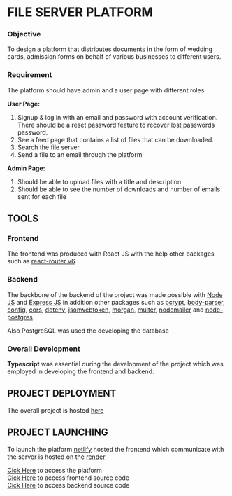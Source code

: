 # FILE SERVER PLATFORM

### Objective
To design a platform that distributes documents in the form of wedding cards, admission
forms  on behalf of various businesses to different users.

### Requirement
The platform should have admin and a user page with different roles

**User Page:**
1. Signup & log in with an email and password with account verification. There should be a
reset password feature to recover lost passwords password.
2. See a feed page that contains a list of files that can be downloaded.
3. Search the file server
4. Send a file to an email through the platform

**Admin Page:**
1. Should be able to upload files with a title and description
2. Should be able to see the number of downloads and number of emails sent for each file

## TOOLS
### Frontend
The frontend was produced with React JS with the help other packages such as [react-router v6](https://reactrouter.com/en/main).
### Backend
The backbone of the backend of the project was made possible with [Node JS](https://nodejs.org/en/) and [Express JS](https://expressjs.com/) in addition other packages such as [bcrypt](https://www.npmjs.com/package/bcrypt), [body-parser](https://www.npmjs.com/package/body-parser), [config](https://www.npmjs.com/package/config), [cors](https://www.npmjs.com/package/cors), [dotenv](https://www.npmjs.com/package/dotenv), [jsonwebtoken](https://jwt.io/introduction), [morgan](https://www.npmjs.com/package/morgan), [multer](https://www.npmjs.com/package/multer), [nodemailer](https://nodemailer.com/about/) and [node-postgres](https://node-postgres.com/). 

Also PostgreSQL was used the developing the database  


### Overall Development
**Typescript** was essential during the development of the project which was employed in developing the frontend and backend.

## PROJECT DEPLOYMENT
The overall project is hosted [here](https://github.com/fusion97/file-server-typescript)


## PROJECT LAUNCHING
To launch the platform [netlify](https://www.netlify.com/) hosted the frontend which communicate with the server is hosted on the [render](https://render.com/) 

[Cick Here](https://meek-puffpuff-2adce9.netlify.app) to access the platform <br>
[Cick Here](https://github.com/fusion97/file-server-typescript/tree/main/client) to access frontend source code <br>
[Cick Here](https://github.com/fusion97/file-server-typescript/tree/main/server) to access backend source code


